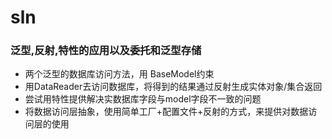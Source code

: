 # sln
### 泛型,反射,特性的应用以及委托和泛型存储
* 两个泛型的数据库访问方法，用 BaseModel约束
* 用DataReader去访问数据库，将得到的结果通过反射生成实体对象/集合返回
* 尝试用特性提供解决实数据库字段与model字段不一致的问题
* 将数据访问层抽象，使用简单工厂+配置文件+反射的方式，来提供对数据访问层的使用
